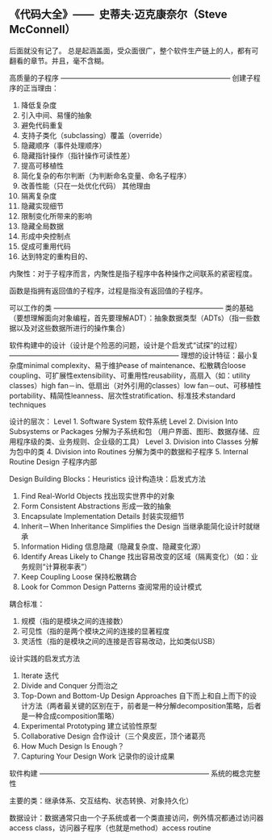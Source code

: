 ## 《代码大全》——  史蒂夫·迈克康奈尔（Steve McConnell）

后面就没有记了。
总是起涵盖面，受众面很广，整个软件生产链上的人，都有可翻看的章节。并且，毫不含糊。

高质量的子程序
————————————————————————
创建子程序的正当理由：
1. 降低复杂度
2. 引入中间、易懂的抽象
3. 避免代码重复
4. 支持子类化（subclassing）覆盖（override）
5. 隐藏顺序（事件处理顺序）
6. 隐藏指针操作（指针操作可读性差）
7. 提高可移植性
8. 简化复杂的布尔判断（为判断命名变量、命名子程序）
9. 改善性能（只在一处优化代码）
其他理由
10. 隔离复杂度
11. 隐藏实现细节
12. 限制变化所带来的影响
13. 隐藏全局数据
14. 形成中央控制点
15. 促成可重用代码
16. 达到特定的重构目的、

内聚性：对于子程序而言，内聚性是指子程序中各种操作之间联系的紧密程度。

函数是指拥有返回值的子程序，过程是指没有返回值的子程序。

可以工作的类
————————————————————————
类的基础（要想理解面向对象编程，首先要理解ADT）：抽象数据类型（ADTs）（指一些数据以及对这些数据所进行的操作集合）

软件构建中的设计（设计是个险恶的问题，设计是个启发式“试探”的过程）
————————————————————————
理想的设计特征：最小复杂度minimal complexity、易于维护ease of maintenance、松散耦合loose coupling、可扩展性extensibility、可重用性reusability，高扇入（如：utility classes）high fan－in、低扇出（对外引用的classes）low fan－out、可移植性portability、精简性leanness、层次性stratification、标准技术standard techniques

设计的层次：
Level 1. Software System                                         软件系统
Level 2. Division Into Subsystems or Packages      分解为子系统和包
（用户界面、图形、数据存储、应用程序级的类、业务规则、企业级的工具）
Level 3. Division into Classes                                   分解为包中的类
4. Division into Routines                                           分解为类中的数据和子程序
5. Internal Routine Design                                        子程序内部

Design Building Blocks：Heuristics 设计构造块：启发式方法
1. Find Real-World Objects          找出现实世界中的对象
2. Form Consistent Abstractions 形成一致的抽象
3. Encapsulate Implementation Details     封装实现细节
4. Inherit－When Inheritance Simplifies the Design     当继承能简化设计时就继承
5. Information Hiding          信息隐藏（隐藏复杂度、隐藏变化源）
6. Identify Areas Likely to Change     找出容易改变的区域（隔离变化）（如：业务规则“计算税率表”）
7. Keep Coupling Loose          保持松散耦合
8. Look for Common Design Patterns          查阅常用的设计模式

耦合标准：
1. 规模（指的是模块之间的连接数）
2. 可见性（指的是两个模块之间的连接的显著程度
3. 灵活性（指的是模块之间的连接是否容易改动，比如类似USB）

设计实践的启发式方法
1. Iterate          迭代
2. Divide and Conquer     分而治之
3. Top-Down and Bottom-Up Design Approaches     自下而上和自上而下的设计方法（两者最关键的区别在于，前者是一种分解decomposition策略，后者是一种合成composition策略）
4. Experimental Prototyping          建立试验性原型
5. Collaborative Design               合作设计（三个臭皮匠，顶个诸葛亮
6. How Much Design Is Enough？
7. Capturing Your Design Work          记录你的设计成果

软件构建
————————————————————————
系统的概念完整性

主要的类：继承体系、交互结构、状态转换、对象持久化）

数据设计：数据通常只由一个子系统或者一个类直接访问，例外情况都通过访问器access class，访问器子程序（也就是method）access routine
